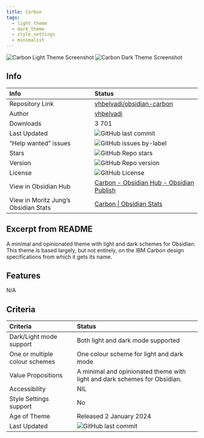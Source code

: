 ```yaml
---
title: Carbon
tags:
  - light_theme
  - dark_theme
  - style_settings
  - minimalist
---
```


<img alt="Carbon Light Theme Screenshot" src="https://raw.githubusercontent.com/vhbelvadi/obsidian-carbon/refs/heads/main/carbon-editing-mockup.png">

<img alt="Carbon Dark Theme Screenshot" src="https://raw.githubusercontent.com/vhbelvadi/obsidian-carbon/refs/heads/main/dark-menu.png">

## Info

| Info                                 | Status                                                                                                                                               |
| :----------------------------------- | :--------------------------------------------------------------------------------------------------------------------------------------------------- |
| Repository Link                      | [vhbelvadi/obsidian-carbon](https://github.com/vhbelvadi/obsidian-carbon)                                                                            |
| Author                               | [vhbelvadi](https://github.com/vhbelvadi)                                                                                                            |
| Downloads                            | 3 701                                                                                                                                                |
| Last Updated                         | <img alt="GitHub last commit" src="https://img.shields.io/github/last-commit/vhbelvadi/obsidian-carbon?color=573E7A&amp;label=last%20update&amp;logo=github&amp;style=for-the-badge" referrerpolicy="no-referrer"> |
| “Help wanted” issues                 | <img alt="GitHub issues by-label" src="https://img.shields.io/github/issues/vhbelvadi/obsidian-carbon/help%20wanted?color=573E7A&amp;logo=github&amp;style=for-the-badge" referrerpolicy="no-referrer">            |
| Stars                                | <img alt="GitHub Repo stars" src="https://img.shields.io/github/stars/vhbelvadi/obsidian-carbon?color=573E7A&amp;logo=github&amp;style=for-the-badge" referrerpolicy="no-referrer">                                |
| Version                              | <img alt="GitHub Repo version" src="https://img.shields.io/github/v/release/vhbelvadi/obsidian-carbon?color=573E7A&amp;logo=github&amp;style=for-the-badge&sort=semver" referrerpolicy="no-referrer">              |
| License                              | <img alt="GitHub License" src="https://img.shields.io/github/license/vhbelvadi/obsidian-carbon?style=for-the-badge" referrerpolicy="noreferrer">                                                                   |
| View in Obsidian Hub                 | [Carbon \- Obsidian Hub \- Obsidian Publish](https://publish.obsidian.md/hub/02+-+Community+Expansions/02.05+All+Community+Expansions/Themes/Carbon) |
| View in Moritz Jung’s Obsidian Stats | [Carbon \| Obsidian Stats](https://www.moritzjung.dev/obsidian-stats/themes/carbon/)                                                                 |

## Excerpt from README

A minimal and opinionated theme with light and dark schemes for Obsidian. This theme is based largely, but not entirely, on the IBM Carbon design specifications from which it gets its name.

## Features

N/A

## Criteria

| Criteria                       | Status                                                                    |
| :----------------------------- | :------------------------------------------------------------------------ |
| Dark/Light mode support        | Both light and dark mode supported                                        |
| One or multiple colour schemes | One colour scheme for light and dark mode                                 |
| Value Propositions             | A minimal and opinionated theme with light and dark schemes for Obsidian. |
| Accessibility                  | NIL                                                                       |
| Style Settings support         | No                                                                        |
| Age of Theme                   | Released 2 January 2024                                                   |
| Last Updated                         | <img alt="GitHub last commit" src="https://img.shields.io/github/last-commit/vhbelvadi/obsidian-carbon?color=573E7A&amp;label=last%20update&amp;logo=github&amp;style=for-the-badge" referrerpolicy="no-referrer"> |
